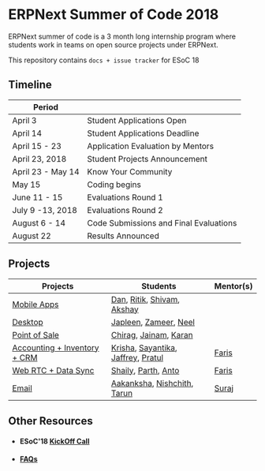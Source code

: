 # ERPNext Summer of Code 2018

ERPNext summer of code is a 3 month long internship program where students work in teams on open source projects under ERPNext.

This repository contains `docs + issue tracker` for ESoC 18

## Timeline

| Period            |                                        |
| ----------------- | -------------------------------------- |
| April 3           | Student Applications Open              |
| April 14          | Student Applications Deadline          |
| April 15 - 23     | Application Evaluation by Mentors      |
| April 23, 2018    | Student Projects Announcement          |
| April 23 - May 14 | Know Your Community                    |
| May 15            | Coding begins                          |
| June 11 - 15      | Evaluations Round 1                    |
| July 9 -13, 2018  | Evaluations Round 2                    |
| August 6 - 14     | Code Submissions and Final Evaluations |
| August 22         | Results Announced                      |


## Projects


| Projects                                                                                             | Students                                                                                                                                                                   | Mentor(s)                                   |
| ---------------------------------------------------------------------------------------------------- | -------------------------------------------------------------------------------------------------------------------------------------------------------------------------- | ------------------------------------------- |
| [Mobile Apps](https://github.com/frappe/esoc-18/Projects/MobileApps.md)                              | [Dan](), [Ritik](https://), [Shivam](https://), [Akshay](https://)                                                                                                         |                                             |
| [Desktop](https://github.com/frappe/esoc-18/Projects/DESKTOP.md)                                     | [Japleen](https://), [Zameer](https://), [Neel](https://)                                                                                                                  |                                             |
| [Point of Sale](https://github.com/frappe/esoc-18/Projects/POS.md)                                   | [Chirag](https://), [Jainam](https://), [Karan](https://)                                                                                                                  |                                             |
| [Accounting + Inventory + CRM](https://github.com/frappe/esoc-18/blob/master/Projects/ACCOUNTING.md) | [Krisha](https://github.com/krishamehta), [Sayantika](https://github.com/sayantikabanik), [Jaffrey](https://github.com/jaffrey98), [Pratul](https://github.com/Pratul1997) | [Faris](https://github.com/netchampfaris)   |
| [Web RTC + Data Sync](https://github.com/frappe/esoc-18/Projects/WebRTC.md)                          | [Shaily](https://github.com/shailysangwan), [Parth](https://github.com/Parth-Vader), [Anto](https://github.com/anto-christo)                                               | [Faris](https://github.com/netchampfaris)   |
| [Email](https://github.com/frappe/esoc-18/Projects/EMAIL.md)                                         | [Aakanksha](https://github.com/accakks), [Nishchith](https://github.com/inishchith), [Tarun](https://github.com/meets2tarun)                                               | [Suraj](https://github.com/surajshetty3416) |



## Other Resources

- #### ESoC'18 [KickOff Call](https://www.youtube.com/watch?v=EouMXf8PFoQ&index=3&list=PL3lFfCEoMxvxjt7kCdEjRitrhBpER7Txt)
- #### [FAQs](https://github.com/erpnext/foundation/wiki/ESOC-2018-FAQ)







